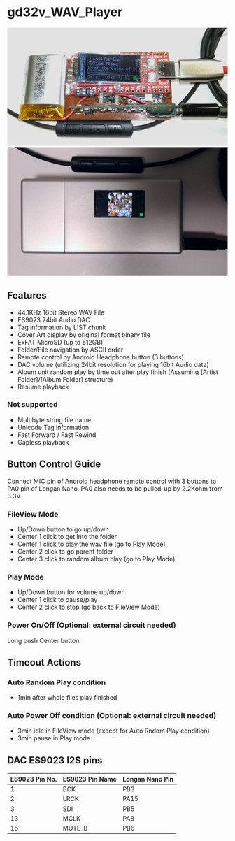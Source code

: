 # gd32v_WAV_Player
![Bare](gd32v_WAV_Player_bare.jpg)
![Case](gd32v_WAV_Player_with_case.jpg)

## Features
* 44.1KHz 16bit Stereo WAV File
* ES9023 24bit Audio DAC
* Tag information by LIST chunk
* Cover Art display by original format binary file
* ExFAT MicroSD (up to 512GB)
* Folder/File navigation by ASCII order
* Remote control by Android Headphone button (3 buttons)
* DAC volume (utilizing 24bit resolution for playing 16bit Audio data)
* Album unit random play by time out after play finish (Assuming [Artist Folder]/[Album Folder] structure)
* Resume playback

### Not supported
* Multibyte string file name
* Unicode Tag information
* Fast Forward / Fast Rewind
* Gapless playback

## Button Control Guide
Connect MIC pin of Android headphone remote control with 3 buttons to PA0 pin of Longan Nano.
PA0 also needs to be pulled-up by 2.2Kohm from 3.3V.

### FileView Mode
* Up/Down button to go up/down
* Center 1 click to get into the folder
* Center 1 click to play the wav file (go to Play Mode)
* Center 2 click to go parent folder
* Center 3 click to random album play (go to Play Mode)

### Play Mode
* Up/Down button for volume up/down
* Center 1 click to pause/play
* Center 2 click to stop (go back to FileView Mode)

### Power On/Off (Optional: external circuit needed)
Long push Center button

## Timeout Actions
### Auto Random Play condition
* 1min after whole files play finished

### Auto Power Off condition (Optional: external circuit needed)
* 3min idle in FileView mode (except for Auto Rndom Play condition)
* 3min pause in Play mode

## DAC ES9023 I2S pins

| ES9023 Pin No. | ES9023 Pin Name | Longan Nano Pin |
----|----|---- 
| 1 | BCK | PB3 |
| 2 | LRCK | PA15 |
| 3 | SDI | PB5 |
| 13 | MCLK | PA8 |
| 15 | MUTE_B | PB6 |


